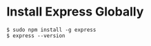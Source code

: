 Install Express Globally
========================

```
$ sudo npm install -g express
$ express --version
```
